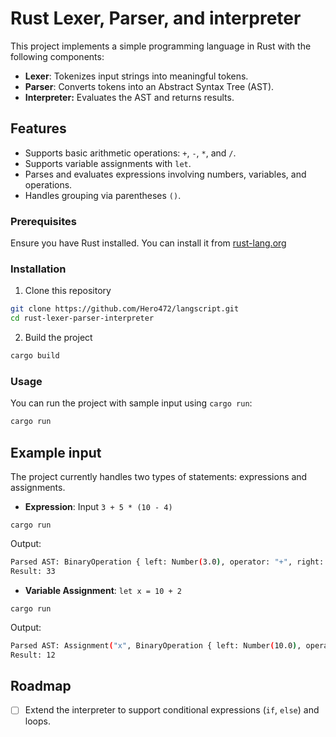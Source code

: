 
# Rust Lexer, Parser, and interpreter

This project implements a simple programming language in Rust with the following components:

* **Lexer**: Tokenizes input strings into meaningful tokens.
* **Parser**: Converts tokens into an Abstract Syntax Tree (AST).
* **Interpreter:** Evaluates the AST and returns results.

## Features

* Supports basic arithmetic operations: `+`, `-`, `*`, and `/`.
* Supports variable assignments with `let`.
* Parses and evaluates expressions involving numbers, variables, and operations.
* Handles grouping via parentheses `()`.
### Prerequisites

Ensure you have Rust installed. You can install it from [rust-lang.org](https://www.rust-lang.org/)

### Installation

1. Clone this repository
```bash
git clone https://github.com/Hero472/langscript.git
cd rust-lexer-parser-interpreter
```
2. Build the project
```bash
cargo build
```



### Usage
You can run the project with sample input using `cargo run`:
```bash
cargo run
```
## Example input

The project currently handles two types of statements: expressions and assignments.
* **Expression**: Input `3 + 5 * (10 - 4)`
```
cargo run
```
Output:
```bash
Parsed AST: BinaryOperation { left: Number(3.0), operator: "+", right: BinaryOperation { left: Number(5.0), operator: "*", right: Grouping(BinaryOperation { left: Number(10.0), operator: "-", right: Number(4.0) }) } }
Result: 33
```

* **Variable Assignment**: `let x = 10 + 2`
```
cargo run
```

Output:

```bash
Parsed AST: Assignment("x", BinaryOperation { left: Number(10.0), operator: "+", right: Number(2.0) })
Result: 12
```

## Roadmap

- [ ]  Extend the interpreter to support conditional expressions (`if`, `else`) and loops.


